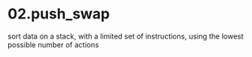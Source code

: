 # 02.push_swap
sort data on a stack, with a limited set of instructions, using the lowest possible number of actions
